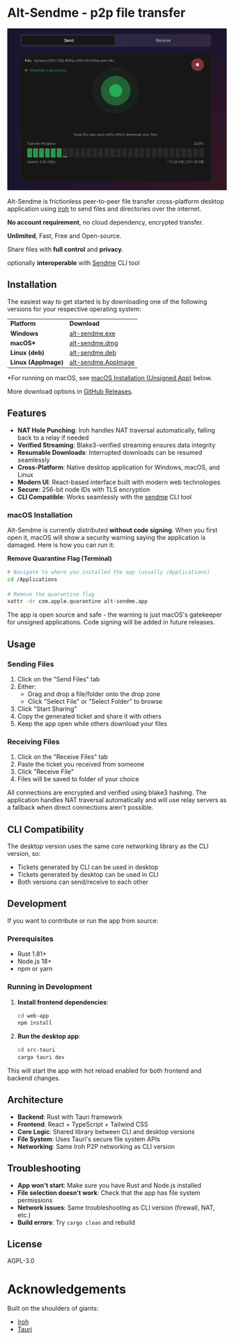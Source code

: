 # Alt-Sendme -  p2p file transfer

![Alt-Sendme Demo](assets/animation.gif)

Alt-Sendme is frictionless peer-to-peer file transfer cross-platform desktop application using [iroh](https://crates.io/crates/iroh) to send files and
directories over the internet.

**No account requirement**, no cloud dependency, encrypted transfer.

**Unlimited**, Fast, Free and Open-source.

Share files with **full control** and **privacy**.

optionally **interoperable** with [Sendme](https://www.iroh.computer/sendme) CLI tool

## Installation

The easiest way to get started is by downloading one of the following versions for your respective operating system:

<table>
  <tr>
    <td><b>Platform</b></td>
    <td><b>Download</b></td>
  </tr>
  <tr>
    <td><b>Windows</b></td>
    <td><a href='https://github.com/tonyantony300/alt-sendme/releases/download/v0.1.1/AltSendme_0.1.1_x64-setup_windows.exe'>alt-sendme.exe</a></td>
  </tr>
  <tr>
    <td><b>macOS*</b></td>
    <td><a href='https://github.com/tonyantony300/alt-sendme/releases/download/v0.1.1/AltSendme_0.1.1_aarch64_darwin.dmg'>alt-sendme.dmg</a></td>
  </tr>
  <tr>
    <td><b>Linux (deb)</b></td>
    <td><a href='https://github.com/tonyantony300/alt-sendme/releases/download/v0.1.1/AltSendme_0.1.1_amd64_linux.deb'>alt-sendme.deb</a></td>
  </tr>
  <tr>
    <td><b>Linux (AppImage)</b></td>
    <td><a href='https://github.com/tonyantony300/alt-sendme/releases/download/v0.1.1/AltSendme_0.1.1_amd64_linux.AppImage'>alt-sendme.AppImage</a></td>
  </tr>
</table>


*For running on macOS, see [macOS Installation (Unsigned App)](#macos-installation-unsigned-app) below.


More download options in [GitHub Releases](https://github.com/tonyantony300/alt-sendme/releases).



## Features

- **NAT Hole Punching**: Iroh handles NAT traversal automatically, falling back to a relay if needed
- **Verified Streaming**: Blake3-verified streaming ensures data integrity
- **Resumable Downloads**: Interrupted downloads can be resumed seamlessly
- **Cross-Platform**: Native desktop application for Windows, macOS, and Linux
- **Modern UI**: React-based interface built with modern web technologies
- **Secure**: 256-bit node IDs with TLS encryption
- **CLI Compatible**: Works seamlessly with the [sendme](https://www.iroh.computer/sendme) CLI tool 


### macOS Installation 

Alt-Sendme is currently distributed **without code signing**. When you first open it, macOS will show a security warning saying the application is damaged. Here is how you can run it:


**Remove Quarantine Flag (Terminal)**
```bash
# Navigate to where you installed the app (usually /Applications)
cd /Applications

# Remove the quarantine flag
xattr -dr com.apple.quarantine alt-sendme.app
```

The app is open source and safe - the warning is just macOS's gatekeeper for unsigned applications. Code signing will be added in future releases.


## Usage

### Sending Files

1. Click on the "Send Files" tab
2. Either:
   - Drag and drop a file/folder onto the drop zone
   - Click "Select File" or "Select Folder" to browse
3. Click "Start Sharing"
4. Copy the generated ticket and share it with others
5. Keep the app open while others download your files

### Receiving Files

1. Click on the "Receive Files" tab
2. Paste the ticket you received from someone
3. Click "Receive File"
4. Files will be saved to folder of your choice

All connections are encrypted and verified using blake3 hashing. The application handles NAT traversal automatically and will use relay servers as a fallback when direct connections aren't possible.

## CLI Compatibility

The desktop version uses the same core networking library as the CLI version, so:
- Tickets generated by CLI can be used in desktop
- Tickets generated by desktop can be used in CLI
- Both versions can send/receive to each other


## Development

If you want to contribute or run the app from source:

### Prerequisites

- Rust 1.81+
- Node.js 18+
- npm or yarn

### Running in Development

1. **Install frontend dependencies**:
   ```bash
   cd web-app
   npm install
   ```

2. **Run the desktop app**:
   ```bash
   cd src-tauri
   cargo tauri dev
   ```

This will start the app with hot reload enabled for both frontend and backend changes.



## Architecture

- **Backend**: Rust with Tauri framework
- **Frontend**: React + TypeScript + Tailwind CSS
- **Core Logic**: Shared library between CLI and desktop versions
- **File System**: Uses Tauri's secure file system APIs
- **Networking**: Same Iroh P2P networking as CLI version

## Troubleshooting

- **App won't start**: Make sure you have Rust and Node.js installed
- **File selection doesn't work**: Check that the app has file system permissions
- **Network issues**: Same troubleshooting as CLI version (firewall, NAT, etc.)
- **Build errors**: Try `cargo clean` and rebuild

## License

AGPL-3.0



# Acknowledgements

Built on the shoulders of giants:

- [Iroh](https://www.iroh.computer)
- [Tauri](https://v2.tauri.app)
